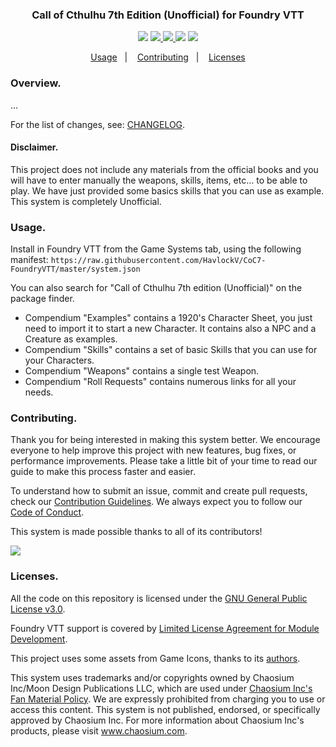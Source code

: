 <h3 align="center">Call of Cthulhu 7th Edition (Unofficial) for Foundry VTT</h3>
<p align="center">
  <img src="https://img.shields.io/github/repo-size/HavlockV/CoC7-FoundryVTT.svg">
  <a href="https://github.com/HavlockV/CoC7-FoundryVTT/commits/master">
    <img src="https://img.shields.io/github/last-commit/HavlockV/CoC7-FoundryVTT.svg">
  </a>
  <a href="https://github.com/HavlockV/CoC7-FoundryVTT/issues">
    <img src="https://img.shields.io/github/issues/HavlockV/CoC7-FoundryVTT.svg">
  </a>
  <img src="https://img.shields.io/github/license/HavlockV/CoC7-FoundryVTT.svg">
  <img src="https://img.shields.io/github/downloads/HavlockV/CoC7-FoundryVTT/latest/total">
</p>
<p align="center">
  <a href="#usage">Usage</a>&nbsp;&nbsp;&nbsp;|&nbsp;&nbsp;&nbsp;
  <a href="#contributing">Contributing</a>&nbsp;&nbsp;&nbsp;|&nbsp;&nbsp;&nbsp;
  <a href="#licenses">Licenses</a>
</p>

### Overview.

...

For the list of changes, see: [CHANGELOG](https://github.com/HavlockV/CoC7-FoundryVTT/blob/develop/.github/CHANGELOG.md).

#### Disclaimer.

This project does not include any materials from the official books and you will have to enter manually the weapons, skills, items, etc… to be able to play. We have just provided some basics skills that you can use as example. This system is completely Unofficial.

### Usage.

Install in Foundry VTT from the Game Systems tab, using the following manifest:
`https://raw.githubusercontent.com/HavlockV/CoC7-FoundryVTT/master/system.json`

You can also search for "Call of Cthulhu 7th edition (Unofficial)" on the package finder.

- Compendium "Examples" contains a 1920's Character Sheet, you just need to import it to start a new Character. It contains also a NPC and a Creature as examples.
- Compendium "Skills" contains a set of basic Skills that you can use for your Characters.
- Compendium "Weapons" contains a single test Weapon.
- Compendium "Roll Requests" contains numerous links for all your needs.

### Contributing.

Thank you for being interested in making this system better. We encourage everyone to help improve this project with new features, bug fixes, or performance improvements. Please take a little bit of your time to read our guide to make this process faster and easier.

To understand how to submit an issue, commit and create pull requests, check our [Contribution Guidelines](https://github.com/HavlockV/CoC7-FoundryVTT/blob/develop/.github/CONTRIBUTING.md). We always expect you to follow our [Code of Conduct](https://github.com/HavlockV/CoC7-FoundryVTT/blob/develop/.github/CODE_OF_CONDUCT.md).

This system is made possible thanks to all of its contributors!

<a href="https://github.com/HavlockV/CoC7-FoundryVTT/graphs/contributors">
  <img src="https://contrib.rocks/image?repo=HavlockV/CoC7-FoundryVTT" />
</a>

### Licenses.

All the code on this repository is licensed under the [GNU General Public License v3.0](https://github.com/HavlockV/CoC7-FoundryVTT/blob/develop/LICENSE).

Foundry VTT support is covered by [Limited License Agreement for Module Development](https://foundryvtt.com/article/license/).

This project uses some assets from Game Icons, thanks to its [authors](https://game-icons.net/about.html#authors).

This system uses trademarks and/or copyrights owned by Chaosium Inc/Moon Design Publications LLC, which are used under [Chaosium Inc's Fan Material Policy](https://www.chaosium.com/fan-material-policy/). We are expressly prohibited from charging you to use or access this content. This system is not published, endorsed, or specifically approved by Chaosium Inc. For more information about Chaosium Inc's products, please visit www.chaosium.com.
